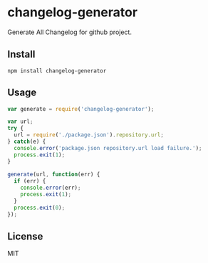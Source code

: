 # changelog-generator
Generate All Changelog for github project.

## Install

```
npm install changelog-generator
```

## Usage

```js
var generate = require('changelog-generator');

var url;
try {
  url = require('./package.json').repository.url;
} catch(e) {
  console.error('package.json repository.url load failure.');
  process.exit(1);
}
 
generate(url, function(err) {
  if (err) {
    console.error(err);
    process.exit(1);
  }                                                                                                                                                                                                                                                                         
  process.exit(0);
});
```

## License
MIT
